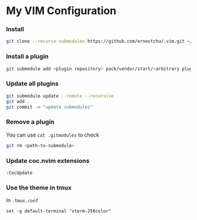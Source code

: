 # My VIM Configuration

### Install
```sh
git clone --recurse-submodules https://github.com/ernestchu/.vim.git ~/.vim
```

### Install a plugin
```sh
git submodule add <plugin repository> pack/vendor/start/<arbitrary plugin name>
```

### Update all plugins
```sh
git submodule update --remote --recursive
git add .
git commit -m "update submodules"
```

### Remove a plugin
You can use `cat .gitmodules` to check <path-to-submodule>
```sh
git rm <path-to-submodule>
```

### Update coc.nvim extensions
```vim
:CocUpdate
```

### Use the theme in tmux
In `.tmux.conf`
```
set -g default-terminal "xterm-256color"
```
